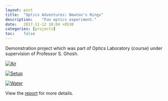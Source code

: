 ```yaml
---
layout: post
title:  "Optics Adventures: Newton's Rings"
description:    "Fun optics experiment."
date:   2017-11-12 18:04 +0530
categories: [projects]
toc:    false
---
```


Demonstration project which was part of Optics Laboratory (course) under supervision of Professor S. Ghosh.  

[![Air](https://i.ibb.co/qnv4Fgf/figure-1-1.png)](https://ibb.co/7zqTNp5)  

[![Setup](https://i.ibb.co/d2NdKcB/figure-2-1.png)](https://ibb.co/C7jk0tB)  

[![Water](https://i.ibb.co/PFHdyMk/figure-3-1.png)](https://ibb.co/pbFSTQq)  

View the [report](/assets/docs/phy224a.pdf) for more details.

